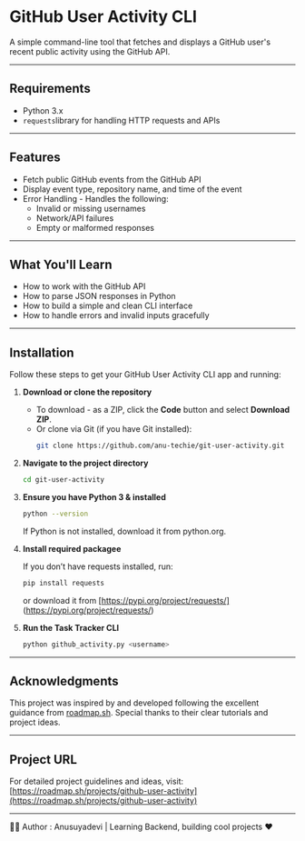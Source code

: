 # GitHub User Activity CLI

A simple command-line tool that fetches and displays a GitHub user's recent public activity using the GitHub API.

---

## Requirements
- Python 3.x
- `requests`library for handling HTTP requests and APIs

---

## Features

- Fetch public GitHub events from the GitHub API  
- Display event type, repository name, and time of the event  
- Error Handling - Handles the following:
    - Invalid or missing usernames
    - Network/API failures
    - Empty or malformed responses  

---

## What You'll Learn
- How to work with the GitHub API
- How to parse JSON responses in Python
- How to build a simple and clean CLI interface
- How to handle errors and invalid inputs gracefully

---

## Installation

Follow these steps to get your GitHub User Activity CLI app and running:

1. **Download or clone the repository**

   - To download - as a ZIP, click the **Code** button and select **Download ZIP**.  
   - Or clone via Git (if you have Git installed):  
     ```bash
     git clone https://github.com/anu-techie/git-user-activity.git
     ```

2. **Navigate to the project directory**

   ```bash
   cd git-user-activity
   ```
3. **Ensure you have Python 3 & installed**

    ```bash
   python --version
   ```
   If Python is not installed, download it from python.org.

4. **Install required packagee**
   
    If you don’t have requests installed, run:
   
   ```bash
   pip install requests
    ```
   or download it from [https://pypi.org/project/requests/] (https://pypi.org/project/requests/)

4. **Run the Task Tracker CLI**
    ```bash
    python github_activity.py <username>
    ```
---

## Acknowledgments

This project was inspired by and developed following the excellent guidance from [roadmap.sh](https://roadmap.sh). Special thanks to their clear tutorials and project ideas.

---

## Project URL

For detailed project guidelines and ideas, visit:
[https://roadmap.sh/projects/github-user-activity](https://roadmap.sh/projects/github-user-activity)

---
🙋‍♀️ Author : Anusuyadevi | Learning Backend, building cool projects ❤️
